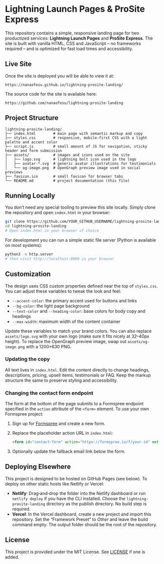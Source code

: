# Lightning Launch Pages & ProSite Express

This repository contains a simple, responsive landing page for two productized services: **Lightning Launch Pages** and **ProSite Express**. The site is built with vanilla HTML, CSS and JavaScript – no frameworks required – and is optimized for fast load times and accessibility.

## Live Site

Once the site is deployed you will be able to view it at:

```
https://nanaofosu.github.io/lightning-prosite-landing/
```

The source code for the site is available here:

```
https://github.com/nanaofosu/lightning-prosite-landing
```

## Project Structure

```
lightning-prosite-landing/
├── index.html        # main page with semantic markup and copy
├── styles.css        # responsive, mobile‑first CSS with a light palette and accent color
├── script.js         # small amount of JS for navigation, sticky header and form submission
├── assets/           # images and icons used on the site
│   ├── logo.svg      # lightning bolt icon used in the logo
│   ├── avatar-*.svg  # generic avatar illustrations for testimonials
│   └── og-image.png  # OpenGraph preview image used in social previews
├── favicon.ico       # small favicon for browser tabs
└── README.md         # project documentation (this file)
```

## Running Locally

You don’t need any special tooling to preview this site locally. Simply clone the repository and open `index.html` in your browser:

```bash
git clone https://github.com/YOUR_GITHUB_USERNAME/lightning-prosite-landing.git
cd lightning-prosite-landing
# Open index.html in your browser of choice
```

For development you can run a simple static file server (Python is available on most systems):

```bash
python3 -m http.server
# then visit http://localhost:8000 in your browser
```

## Customization

The design uses CSS custom properties defined near the top of `styles.css`. You can adjust these variables to tweak the look and feel:

- `--accent-color`: the primary accent used for buttons and links
- `--bg-color`: the light page background
- `--text-color` and `--heading-color`: base colors for body copy and headings
- `--max-width`: maximum width of the content container

Update these variables to match your brand colors. You can also replace `assets/logo.svg` with your own logo (make sure it fits nicely at 32–40px height). To replace the OpenGraph preview image, swap out `assets/og-image.png` with a 1200×630 PNG.

### Updating the copy

All text lives in `index.html`. Edit the content directly to change headings, descriptions, pricing, upsell items, testimonials or FAQ. Keep the markup structure the same to preserve styling and accessibility.

### Changing the contact form endpoint

The form at the bottom of the page submits to a Formspree endpoint specified in the `action` attribute of the `<form>` element. To use your own Formspree project:

1. Sign up for [Formspree](https://formspree.io/) and create a new form.
2. Replace the placeholder action URL in `index.html`:

   ```html
   <form id="contact-form" action="https://formspree.io/f/your-id" method="POST" novalidate>
   ```

3. Optionally update the fallback email link below the form.

## Deploying Elsewhere

This project is designed to be hosted on GitHub Pages (see below). To deploy on other static hosts like Netlify or Vercel:

- **Netlify**: Drag‑and‑drop the folder into the Netlify dashboard or run `netlify deploy` if you have the CLI installed. Choose the `lightning-prosite-landing` directory as the publish directory. No build step is required.
- **Vercel**: In the Vercel dashboard, create a new project and import this repository. Set the “Framework Preset” to *Other* and leave the build command empty. The output folder should be the root of the repository.

## License

This project is provided under the MIT License. See [LICENSE](LICENSE) if one is added.
